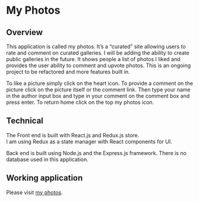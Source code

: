 # My Photos

## Overview
This application is called my photos.  It’s a “curated” site allowing users to rate and comment on curated galleries. I will be adding the ability to create public galleries in the future.
It shows people a list of photos I liked and provides the user ability to comment and upvote photos.  This is an ongoing
project to be refactored and more features built in.  

To like a picture simply click on the heart icon.  To provide a comment on the
picture click on the picture itself or the comment link.  Then type your name
in the author input box and type in your comment on the comment box and press
enter.  To return home click on the top my photos icon.  

## Technical
The Front end is built with React.js and Redux.js store.  
I am using Redux as a state manager with React components for UI.

Back end is built using Node.js and the Express.js framework.  There is no
database used in this application.

## Working application
Please visit [my photos](https://react-capstone-instagram-bopqwxxskr.now.sh/).
